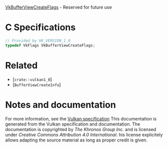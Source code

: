 [VkBufferViewCreateFlags](https://www.khronos.org/registry/vulkan/specs/1.3-extensions/man/html/VkBufferViewCreateFlags.html) - Reserved for future use

# C Specifications
```c
// Provided by VK_VERSION_1_0
typedef VkFlags VkBufferViewCreateFlags;
```

# Related
- [`crate::vulkan1_0`]
- [`BufferViewCreateInfo`]

# Notes and documentation
For more information, see the [Vulkan specification](https://www.khronos.org/registry/vulkan/specs/1.3-extensions/html/vkspec.html)
This documentation is generated from the Vulkan specification and documentation.
The documentation is copyrighted by *The Khronos Group Inc.* and is licensed under *Creative Commons Attribution 4.0 International*.
his license explicitely allows adapting the source material as long as proper credit is given.
        